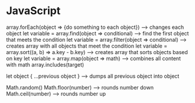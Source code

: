 # JavaScript

<!-- SECTION Array Methods -->
  array.forEach(object => {do something to each object}) --> changes each object
  let variable = array.find(object => conditional) --> find the first object that meets the condition
  let variable = array.filter(object => conditional) --> creates array with all objects that meet the condition
  let variable = array.sort((a, b) => a.key - b.key) --> creates array that sorts objects based on key
  let variable = array.map(object => math) --> combines all content with math
  array.includes(target)

<!-- SECTION Object Methods -->
  let object { ...previous object } --> dumps all previous object into object

<!-- SECTION Math Methods -->
  Math.random()
  Math.floor(number) --> rounds number down
  Math.ceil(number) --> rounds number up